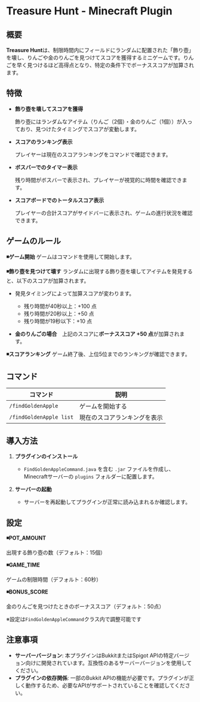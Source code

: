 # Treasure Hunt - Minecraft Plugin

## 概要

**Treasure Hunt**は、制限時間内にフィールドにランダムに配置された「飾り壺」を壊し、りんごや金のりんごを見つけてスコアを獲得するミニゲームです。りんごを早く見つけるほど高得点となり、特定の条件下でボーナススコアが加算されます。

## 特徴

- **飾り壺を壊してスコアを獲得**
  
   飾り壺にはランダムなアイテム（りんご（2個）・金のりんご（1個））が入っており、見つけたタイミングでスコアが変動します。

- **スコアのランキング表示**

   プレイヤーは現在のスコアランキングをコマンドで確認できます。

- **ボスバーでのタイマー表示**

   残り時間がボスバーで表示され、プレイヤーが視覚的に時間を確認できます。

- **スコアボードでのトータルスコア表示**

   プレイヤーの合計スコアがサイドバーに表示され、ゲームの進行状況を確認できます。


## ゲームのルール

**◾️ゲーム開始**
ゲームはコマンドを使用して開始します。

**◾️飾り壺を見つけて壊す**
ランダムに出現する飾り壺を壊してアイテムを発見すると、以下のスコアが加算されます。

   - 発見タイミングによって加算スコアが変わります。
     
     - 残り時間が40秒以上：+100 点
     - 残り時間が20秒以上：+50 点
     - 残り時間が19秒以下：+10 点
  - **金のりんごの場合**　上記のスコアに**ボーナススコア +50 点**が加算されます。

**◾️スコアランキング**
ゲーム終了後、上位5位までのランキングが確認できます。


## コマンド

| コマンド                 | 説明                                                |
|--------------------------|-----------------------------------------------------|
| `/findGoldenApple`       | ゲームを開始する                                    |
| `/findGoldenApple list`  | 現在のスコアランキングを表示                        |


## 導入方法

1. **プラグインのインストール**
   - `FindGoldenAppleCommand.java` を含む `.jar` ファイルを作成し、Minecraftサーバーの `plugins` フォルダーに配置します。
   
2. **サーバーの起動**
   - サーバーを再起動してプラグインが正常に読み込まれるか確認します。



## 設定

**◾️POT_AMOUNT**

出現する飾り壺の数（デフォルト：15個）

**◾️GAME_TIME**

ゲームの制限時間（デフォルト：60秒）

**◾️BONUS_SCORE**

金のりんごを見つけたときのボーナススコア（デフォルト：50点）

※設定は`FindGoldenAppleCommand`クラス内で調整可能です



## 注意事項

- **サーバーバージョン**: 本プラグインはBukkitまたはSpigot APIの特定バージョン向けに開発されています。互換性のあるサーバーバージョンを使用してください。
- **プラグインの依存関係**: 一部のBukkit APIの機能が必要です。プラグインが正しく動作するため、必要なAPIがサポートされていることを確認してください。

